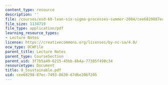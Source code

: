 ```yaml
---
content_type: resource
description: ''
file: /courses/esd-60-lean-six-sigma-processes-summer-2004/cee6829887ec7493863067d6e206f205_8_5sustainable.pdf
file_size: 1134719
file_type: application/pdf
learning_resource_types:
- Lecture Notes
license: https://creativecommons.org/licenses/by-nc-sa/4.0/
ocw_type: OCWFile
parent_title: Lecture Notes
parent_type: CourseSection
parent_uid: 3f7b5a49-6215-45bb-6b4a-77385f498c34
resourcetype: Document
title: 8_5sustainable.pdf
uid: cee68298-87ec-7493-8630-67d6e206f205
---
```

